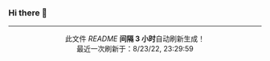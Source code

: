 ### Hi there 👋

--------

<p align="center">此文件 <i>README</i> <b>间隔 3 小时</b>自动刷新生成！
</br>
最近一次刷新于：8/23/22, 23:29:59
</p>
  